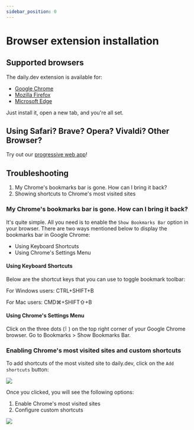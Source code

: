 ```yaml
---
sidebar_position: 0
---
```


# Browser extension installation

## Supported browsers

The daily.dev extension is available for:

- [Google Chrome](https://chrome.google.com/webstore/detail/dailydev-the-homepage-dev/jlmpjdjjbgclbocgajdjefcidcncaied?hl=en)
- [Mozilla Firefox](https://addons.mozilla.org/en-US/firefox/addon/daily/)
- [Microsoft Edge](https://microsoftedge.microsoft.com/addons/detail/dailydev-the-homepage-/cbdhgldgiancdheindpekpcbkccpjaeb?hl=en-GB)

Just install it, open a new tab, and you're all set.

## Using Safari? Brave? Opera? Vivaldi? Other Browser?

Try out our [progressive web app](/getting-started/pwa.md)! 

## Troubleshooting

1. My Chrome's bookmarks bar is gone. How can I bring it back?
2. Showing shortcuts to Chrome's most visited sites

### My Chrome's bookmarks bar is gone. How can I bring it back?

It's quite simple. All you need is to enable the `Show Bookmarks Bar` option in your browser. There are two ways mentioned below to display the bookmarks bar in Google Chrome:

* Using Keyboard Shortcuts
* Using Chrome's Settings Menu

#### Using Keyboard Shortcuts

Below are the shortcut keys that you can use to toggle bookmark toolbar:

For Windows users: CTRL+SHIFT+B

For Mac users: CMD⌘+SHIFT⇧+B

#### Using Chrome's Settings Menu

Click on the three dots (⠇) on the top right corner of your Google Chrome browser. Go to Bookmarks > Show Bookmarks Bar.

### Enabling Chrome's most visited sites and custom shortcuts

To add shortcuts of the most visited site to daily.dev, click on the `Add shortcuts` button:

![](https://daily-now-res.cloudinary.com/image/upload/v1643291898/docs/Screen_Shot_2022-01-27_at_15.55.57.png)

Once you clicked, you will see the following options:
1. Enable Chrome's most visited sites
2. Configure custom shortcuts

![](https://daily-now-res.cloudinary.com/image/upload/v1643291897/docs/Screen_Shot_2022-01-27_at_15.54.53.png)